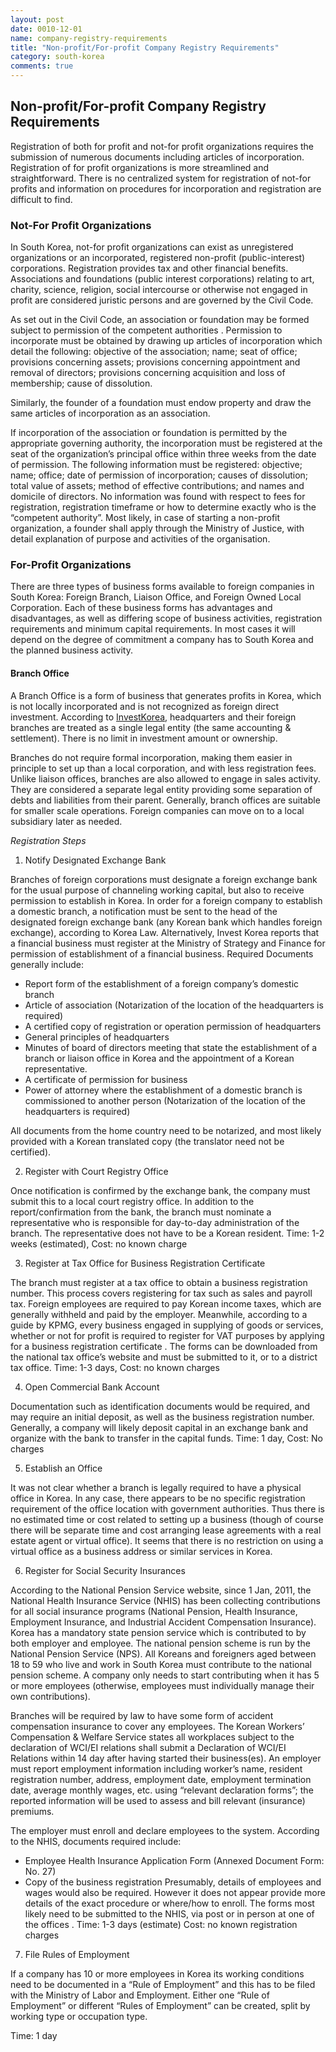 ```yaml
---
layout: post
date: 0010-12-01
name: company-registry-requirements
title: "Non-profit/For-profit Company Registry Requirements"
category: south-korea
comments: true
---
```


## Non-profit/For-profit Company Registry Requirements

Registration of both for profit and not-for profit organizations requires the submission of numerous documents including articles of incorporation. Registration of for profit organizations is more streamlined and straightforward. There is no centralized system for registration of not-for profits and information on procedures for incorporation and registration are difficult to find.

### Not-For Profit Organizations 

In South Korea, not-for profit organizations can exist as unregistered organizations or an incorporated, registered non-profit (public-interest) corporations. Registration provides tax and other financial benefits. Associations and foundations (public interest corporations) relating to art, charity, science, religion, social intercourse or otherwise not engaged in profit are considered juristic persons and are governed by the Civil Code. 

As set out in the Civil Code, an association or foundation may be formed subject to permission of the competent authorities . 
Permission to incorporate must be obtained by drawing up articles of incorporation which detail the following: objective of the association; name; seat of office; provisions concerning assets; provisions concerning appointment and removal of directors; provisions concerning acquisition and loss of membership; cause of dissolution.  

Similarly, the founder of a foundation must endow property and draw the same articles of incorporation as an association. 

If incorporation of the association or foundation is permitted by the appropriate governing authority, the incorporation must be registered at the seat of the organization’s principal office within three weeks from the date of permission. The following information must be registered: objective; name; office; date of permission of incorporation; causes of dissolution; total value of assets; method of effective contributions; and names and domicile of directors. No information was found with respect to fees for registration, registration timeframe or how to determine exactly who is the “competent authority”. Most likely, in case of starting a non-profit organization, a founder shall apply through the Ministry of Justice, with detail explanation of purpose and activities of the organisation.

### For-Profit Organizations  

There are three types of business forms available to foreign companies in South Korea: Foreign Branch, Liaison Office, and Foreign Owned Local Corporation. Each of these business forms has advantages and disadvantages, as well as differing scope of business activities, registration requirements and minimum capital requirements. In most cases it will depend on the degree of commitment a company has to South Korea and the planned business activity.

#### Branch Office

A Branch Office is a form of business that generates profits in Korea, which is not locally incorporated and is not recognized as foreign direct investment. According to [InvestKorea](http://www.investkorea.org/en/foreigner/corporation.do), headquarters and their foreign branches are treated as a single legal entity (the same accounting & settlement). There is no limit in investment amount or ownership.

Branches do not require formal incorporation, making them easier in principle to set up than a local corporation, and with less registration fees. Unlike liaison offices, branches are also allowed to engage in sales activity. They are considered a separate legal entity providing some separation of debts and liabilities from their parent. Generally, branch offices are suitable for smaller scale operations.  Foreign companies can move on to a local subsidiary later as needed.

*Registration Steps*

1.	Notify Designated Exchange Bank

Branches of foreign corporations must designate a foreign exchange bank for the usual purpose of channeling working capital, but also to receive permission to establish in Korea.
In order for a foreign company to establish a domestic branch, a notification must be sent to the head of the designated foreign exchange bank (any Korean bank which handles foreign exchange), according to Korea Law. Alternatively, Invest Korea reports that a financial business must register at the Ministry of Strategy and Finance for permission of establishment of a financial business. 
Required Documents generally include:
-	Report form of the establishment of a foreign company’s domestic branch
-	Article of association (Notarization of the location of the headquarters is required)
-	A certified copy of registration or operation permission of headquarters
-	General principles of headquarters
-	Minutes of board of directors meeting that state the establishment of a branch or liaison office in Korea and the appointment of a Korean representative.
-	A certificate of permission for business
-	Power of attorney where the establishment of a domestic branch is commissioned to another person (Notarization of the location of the headquarters is required)

All documents from the home country need to be notarized, and most likely provided with a Korean translated copy (the translator need not be certified).

2.  Register with Court Registry Office

Once notification is confirmed by the exchange bank, the company must submit this to a local court registry office. In addition to the report/confirmation from the bank, the branch must nominate a representative who is responsible for day-to-day administration of the branch. The representative does not have to be a Korean resident.
Time: 1-2 weeks (estimated), Cost: no known charge

3.  Register at Tax Office for Business Registration Certificate

The branch must register at a tax office to obtain a business registration number. This process covers registering for tax such as sales and payroll tax.
Foreign employees are required to pay Korean income taxes, which are generally withheld and paid by the employer. Meanwhile, according to a guide by KPMG, every business engaged in supplying of goods or services, whether or not for profit is required to register for VAT purposes by applying for a business registration certificate .
The forms can be downloaded from the national tax office’s website  and must be submitted to it, or to a district tax office.
Time: 1-3 days, Cost: no known charges

4.  Open Commercial Bank Account

Documentation such as identification documents would be required, and may require an initial deposit, as well as the business registration number. Generally, a company will likely deposit capital in an exchange bank and organize with the bank to transfer in the capital funds.
Time: 1 day, Cost: No charges

5.  Establish an Office

It was not clear whether a branch is legally required to have a physical office in Korea. In any case, there appears to be no specific registration requirement of the office location with government authorities. Thus there is no estimated time or cost related to setting up a business (though of course there will be separate time and cost arranging lease agreements with a real estate agent or virtual office). It seems that there is no restriction on using a virtual office as a business address or similar services in Korea.

6.  Register for Social Security Insurances

According to the National Pension Service website, since 1 Jan, 2011, the National Health Insurance Service (NHIS) has been collecting contributions for all social insurance programs (National Pension, Health Insurance, Employment Insurance, and Industrial Accident Compensation Insurance).
Korea has a mandatory state pension service which is contributed to by both employer and employee. The national pension scheme is run by the National Pension Service (NPS). All Koreans and foreigners aged between 18 to 59 who live and work in South Korea must contribute to the national pension scheme. A company only needs to start contributing when it has 5 or more employees (otherwise, employees must individually manage their own contributions).

Branches will be required by law to have some form of accident compensation insurance to cover any employees. The Korean Workers’ Compensation & Welfare Service states all workplaces subject to the declaration of WCI/EI relations shall submit a Declaration of WCI/EI Relations within 14 day after having started their business(es). An employer must report employment information including worker’s name, resident registration number, address, employment date, employment termination date, average monthly wages, etc. using “relevant declaration forms”; the reported information will be used to assess and bill relevant (insurance) premiums.

The employer must enroll and declare employees to the system. According to the NHIS, documents required include:
-	Employee Health Insurance Application Form (Annexed Document Form: No. 27)
-	Copy of the business registration
Presumably, details of employees and wages would also be required.  However it does not appear provide more details of the exact procedure or where/how to enroll. The forms most likely need to be submitted to the NHIS, via post or in person at one of the offices  . Time: 1-3 days (estimate)
Cost: no known registration charges

7.  File Rules of Employment

If a company has 10 or more employees in Korea its working conditions need to be documented in a “Rule of Employment” and this has to be filed with the Ministry of Labor and Employment. Either one “Rule of Employment” or different “Rules of Employment” can be created, split by working type or occupation type.

Time: 1 day



 






